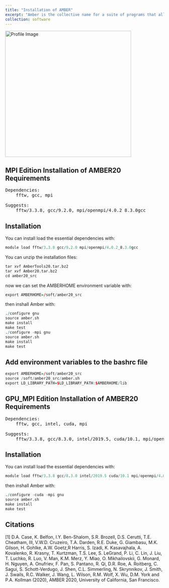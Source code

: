 ```yaml
---
title: "Installation of AMBER"
excerpt: "Amber is the collective name for a suite of programs that allow users to carry out molecular dynamics simulations, particularly on biomolecules."
collection: software
---
```

<img src='https://honghui-zhang.github.io/images/amber.png' alt='Profile Image' height='400' width='400'><br/>

## MPI Edition Installation of AMBER20 Requirements
<pre>
Dependencies:
	fftw, gcc, mpi
	
Suggests: 
    fftw/3.3.8, gcc/9.2.0, mpi/openmpi/4.0.2_8.3.0gcc
</pre>

## Installation
You can install load the essential dependencies with:
```r
module load fftw/3.3.8 gcc/9.2.0 mpi/openmpi/4.0.2_8.3.0gcc

```

You can unzip the installation files:

```r
tar xvf AmberTools20.tar.bz2
tar xvf Amber20.tar.bz2
cd amber20_src
```
now we can set the AMBERHOME environment variable with:

```r
export AMBERHOME=/soft/amber20_src
```

then inshall Amber with: 

``` r
./configure gnu
source amber.sh
make install
make test
./configure -mpi gnu
source amber.sh
make install
make test
```
## Add environment variables to the bashrc file
``` r
export AMBERHOME=/soft/amber20_src
source /soft/amber20_src/amber.sh
export LD_LIBRARY_PATH=$LD_LIBRARY_PATH:$AMBERHOME/lib
```
## GPU_MPI Edition Installation of AMBER20 Requirements
<pre>
Dependencies:
	fftw, gcc, intel, cuda, mpi
	
Suggests: 
    fftw/3.3.8, gcc/8.3.0, intel/2019.5, cuda/10.1, mpi/openmpi/4.0.5_8.3.0gcc
</pre>

## Installation
You can install load the essential dependencies with:
```r
module load fftw/3.3.8 gcc/8.3.0 intel/2019.5 cuda/10.1 mpi/openmpi/4.0.5_8.3.0gcc
```


then inshall Amber with: 

``` r
./configure -cuda -mpi gnu
source amber.sh
make install
make test
```
## Citations
[1] D.A. Case, K. Belfon, I.Y. Ben-Shalom, S.R. Brozell, D.S. Cerutti, T.E. Cheatham, III, V.W.D. Cruzeiro, T.A. Darden, R.E. Duke, G. Giambasu, M.K. Gilson, H. Gohlke, A.W. Goetz,R Harris, S. Izadi, K. Kasavajhala, A. Kovalenko, R. Krasny, T. Kurtzman, T.S. Lee, S. LeGrand, P. Li, C. Lin, J. Liu, T. Luchko, R. Luo, V. Man, K.M. Merz, Y. Miao, O. Mikhailovskii, G. Monard, H. Nguyen, A. Onufriev, F. Pan, S. Pantano, R. Qi, D.R. Roe, A. Roitberg, C. Sagui, S. Schott-Verdugo, J. Shen, C.L. Simmerling, N. Skrynnikov, J. Smith, J. Swails, R.C. Walker, J. Wang, L. Wilson, R.M. Wolf, X. Wu, D.M. York and P.A. Kollman (2020), AMBER 2020, University of California, San Francisco.